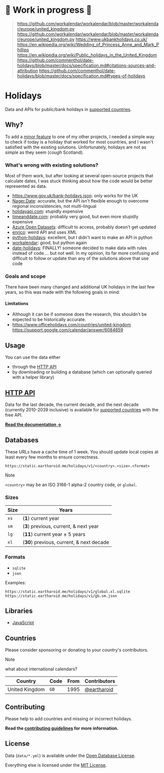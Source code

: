 # 🚧 Work in progress 🚧

> https://github.com/workalendar/workalendar/blob/master/workalendar/europe/united_kingdom.py
> https://github.com/workalendar/workalendar/blob/master/workalendar/europe/united_kingdom.py
> https://www.ukbankholidays.co.uk/
> https://en.wikipedia.org/wiki/Wedding_of_Princess_Anne_and_Mark_Phillips
> https://en.wikipedia.org/wiki/Public_holidays_in_the_United_Kingdom
> https://github.com/commenthol/date-holidays/blob/master/docs/specification.md#citations-sources-and-attribution
> https://github.com/commenthol/date-holidays/blob/master/docs/specification.md#types-of-holidays

# Holidays

Data and APIs for public/bank holidays in [supported countries](#countries).

## Why?

To add a [minor feature](https://github.com/discord-tickets/bot/issues/403) to one of my other projects,
I needed a simple way to check if today is a holiday that worked for most countries, and I wasn't satisfied with the existing solutions.
Unfortunately, holidays are not as simple as they seem (*cough* Scotland).

### What's wrong with existing solutions?

Most of them work, but after looking at several open-source projects that calculate dates,
I was stuck thinking about how the code would be better represented as data.

- <https://www.gov.uk/bank-holidays.json>: only works for the UK
- [Nager.Date](https://github.com/nager/Nager.Date): accurate, but the API isn't flexible enough to overcome regional inconsistencies, not multi-lingual
- [holidayapi.com](https://holidayapi.com/): stupidly expensive
- [timeanddate.com](https://dev.timeanddate.com/holidays/): probably very good, but even more stupidly expensive
- [Azure Open Datasets](https://learn.microsoft.com/en-us/azure/open-datasets/dataset-public-holidays): difficult to access, probably doesn't get updated
- [enrico](https://github.com/jurajmajer/enrico): weird API and uses XML
- [python-holidays](https://github.com/dr-prodigy/python-holidays): excellent, but I didn't want to make an API in python
- [workalendar](https://github.com/workalendar/workalendar): good, but python again
- [date-holidays](https://github.com/commenthol/date-holidays): FINALLY! someone decided to make data with rules instead of code.... but not well.
In my opinion, its far more confusing and difficult to follow or update than any of the solutions above that use code

### Goals and scope

There have been many changed and additional UK holidays in the last few years,
so this was made with the following goals in mind:

#### Limitations

- Although it can be if someone does the research, this shouldn't be expected to be historically accurate.
- https://www.officeholidays.com/countries/united-kingdom https://support.google.com/calendar/answer/6084659

## Usage

You can use the data either

- through the [HTTP API](/api#readme)
- by downloading or building a database (which can optionally queried with a helper library)

## [HTTP API](/api#readme)

Data for the last decade, the current decade, and the next decade (currently 2010-2039 inclusive)
is available for [supported countries](#countries) with the free API.

[**Read the documentation →**](/api#readme)


## Databases

These URLs have a cache time of 1 week.
You should update local copies at least every few months to ensure correctness.

```
https://static.eartharoid.me/holidays/v1/<country>.<size>.<format>
```

> [!NOTE]
> `<country>` may be an ISO 3166-1 alpha-2 country code, or `global`.

### Sizes

| Size | Years                                     |
| ---- | ----------------------------------------- |
| `xs` | (**1**) current year                      |
| `sm` | (**3**) previous, current, & next year    |
| `lg` | (**11**) current year ± 5 years           |
| `xl` | (**30**) previous, current, & next decade |

### Formats

- `sqlite`
- `json`

Examples:
```
https://static.eartharoid.me/holidays/v1/global.xl.sqlite
https://static.eartharoid.me/holidays/v1/gb.sm.json
```

## Libraries

- [JavaScript](/packages/holidays.js#readme)

## Countries

Please consider sponsoring or donating to your country's contributors.

> [!NOTE]
> what about international calendars?

| Country        | Code | From | Contributors                                 |
| -------------- | ---- | ---- | -------------------------------------------- |
| United Kingdom | `GB` | 1995 | [@eartharoid](https://github.com/eartharoid) |


## Contributing

Please help to add countries and missing or incorrect holidays.

**Read the [contributing guidelines](/eartharoid/holidays/blob/main/docs/CONTRIBUTING.md) for more information.**

## License

Data (`data/*.yml`) is available under the [Open Database License](/eartharoid/holidays/blob/main/dist/LICENSE).

Everything else is licensed under the [MIT License](/eartharoid/holidays/blob/main/LICENSE).